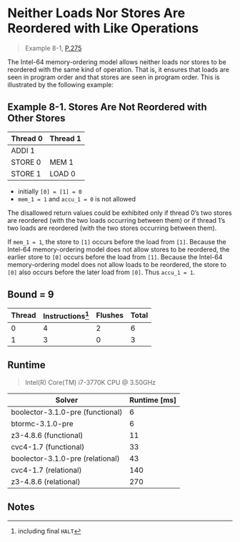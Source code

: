 # Neither Loads Nor Stores Are Reordered with Like Operations

> Example 8-1, [P.275](https://software.intel.com/sites/default/files/managed/7c/f1/253668-sdm-vol-3a.pdf#page=275)

The Intel-64 memory-ordering model allows neither loads nor stores to be reordered with the same kind of operation.
That is, it ensures that loads are seen in program order and that stores are seen in program order.
This is illustrated by the following example:

## Example 8-1. Stores Are Not Reordered with Other Stores

| Thread 0    | Thread 1    |
| ----------- | ----------- |
| ADDI 1      |             |
| STORE 0     | MEM 1       |
| STORE 1     | LOAD 0      |

* initially `[0] = [1] = 0`
* `mem_1 = 1` and `accu_1 = 0` is not allowed

The disallowed return values could be exhibited only if thread 0’s two stores are reordered (with the two loads occurring between them) or if thread 1’s two loads are reordered (with the two stores occurring between them).

If `mem_1 = 1`, the store to `[1]` occurs before the load from `[1]`.
Because the Intel-64 memory-ordering model does not allow stores to be reordered, the earlier store to `[0]` occurs before the load from `[1]`.
Because the Intel-64 memory-ordering model does not allow loads to be reordered, the store to `[0]` also occurs before the later load from `[0]`.
Thus `accu_1 = 1`.

## Bound = 9

| Thread    | Instructions[^1]  | Flushes | Total |
| --------- | ----------------  | ------- | ----- |
| 0         | 4                 | 2       | 6     |
| 1         | 3                 | 0       | 3     |

## Runtime

> Intel(R) Core(TM) i7-3770K CPU @ 3.50GHz

| Solver                           | Runtime [ms] |
| -------------------------------- | ------------ |
| boolector-3.1.0-pre (functional) | 6            |
| btormc-3.1.0-pre                 | 6            |
| z3-4.8.6 (functional)            | 11           |
| cvc4-1.7 (functional)            | 33           |
| boolector-3.1.0-pre (relational) | 43           |
| cvc4-1.7 (relational)            | 140          |
| z3-4.8.6 (relational)            | 270          |

## Notes

[^1]: including final `HALT`
